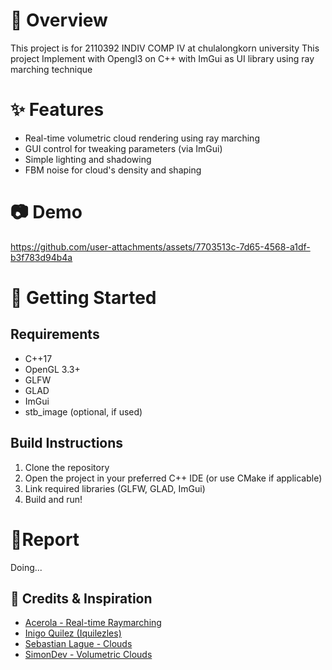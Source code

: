 # 📖 Overview
This project is for 2110392 INDIV COMP IV at chulalongkorn university
This project Implement with Opengl3 on C++ with ImGui as UI library
using ray marching technique

# ✨ Features
- Real-time volumetric cloud rendering using ray marching
- GUI control for tweaking parameters (via ImGui)
- Simple lighting and shadowing
- FBM noise for cloud's density and shaping

# 📷 Demo
https://github.com/user-attachments/assets/7703513c-7d65-4568-a1df-b3f783d94b4a

# 🚀 Getting Started

## Requirements
- C++17
- OpenGL 3.3+
- GLFW
- GLAD
- ImGui
- stb_image (optional, if used)

## Build Instructions
1. Clone the repository
2. Open the project in your preferred C++ IDE (or use CMake if applicable)
3. Link required libraries (GLFW, GLAD, ImGui)
4. Build and run!


# 📄Report
Doing...

## 🚀 Credits & Inspiration
- [Acerola - Real-time Raymarching](https://www.youtube.com/watch?v=ryB8hT5TMSg&t=1430s)
- [Inigo Quilez (Iquilezles)](https://iquilezles.org/)
- [Sebastian Lague - Clouds](https://www.youtube.com/watch?v=4QOcCGI6xOU&t=566s)
- [SimonDev - Volumetric Clouds](https://www.youtube.com/watch?v=Qj_tK_mdRcA&t=273s)

